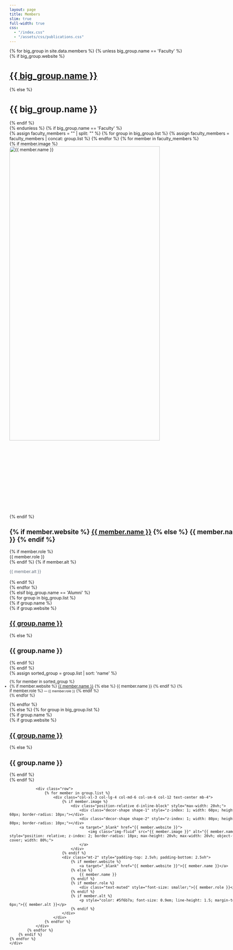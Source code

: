 ```yaml
---
layout: page
title: Members
slim: true
full-width: true
css:
  - "/index.css"
  - "/assets/css/publications.css"
---
```


<div class="container-fluid">
    <div class="mx-auto" style="width: 80vw;">
    {% for big_group in site.data.members %}
        {% unless big_group.name == 'Faculty' %}
            <div class="row">
                <div class="col-12 text-center">
                    {% if big_group.website %}
                        <a target="_blank" href="{{ big_group.website }}"><h1 class="display-4">{{ big_group.name }}</h1></a>
                    {% else %}
                        <h1 class="display-4">{{ big_group.name }}</h1>
                    {% endif %}
                </div>
            </div>
        {% endunless %}
        {% if big_group.name == 'Faculty' %}
            <div class="faculty-section pb-5">
                {% assign faculty_members = "" | split: "" %}
                {% for group in big_group.list %}
                    {% assign faculty_members = faculty_members | concat: group.list %}
                {% endfor %}
                {% for member in faculty_members %}
                    <div class="row mt-4 align-items-center">
                        <div class="col-md-4 col-sm-12 text-center mb-3 mb-md-0">
                            {% if member.image %}
                                <div class="position-relative d-inline-block" style="max-width: 30vh;">
                                    <div class="decor-shape shape-1" style="z-index: 1; border-radius: 10px;"></div>
                                    <div class="decor-shape shape-2" style="z-index: 1; border-radius: 10px;"></div>
                                    <a target="_blank" href="{{ member.website }}">
                                        <img class="img-fluid" src="{{ member.image }}" alt="{{ member.name }}" style="position: relative; z-index: 2; border-radius: 10px; max-height: 30vh; max-width: 30vh; object-fit: cover; width: 80%;">
                                    </a>
                                </div>
                            {% endif %}
                        </div>
                        <div class="col-md-8 col-sm-12">
                            <h2 class="h3 mb-2">
                                {% if member.website %}
                                    <a target="_blank" href="{{ member.website }}">{{ member.name }}</a>
                                {% else %}
                                    {{ member.name }}
                                {% endif %}
                            </h2>
                            {% if member.role %}
                                <div class="text-muted mb-2">{{ member.role }}</div>
                            {% endif %}
                            {% if member.alt %}
                                <p style="color: #5f6b7a; font-size: 0.98em; line-height: 1.6;">{{ member.alt }}</p>
                            {% endif %}
                        </div>
                    </div>
                {% endfor %}
            </div>
        {% elsif big_group.name == 'Alumni' %}
            <div style="width: 60vw;">
            {% for group in big_group.list %}
                <div class="row mt-4">
                    {% if group.name %}
                        <div class="col-12">
                            {% if group.website %}
                                <a target="_blank" href="{{ group.website }}"><h2 class="h4">{{ group.name }}</h2></a>
                            {% else %}
                                <h2 class="h4">{{ group.name }}</h2>
                            {% endif %}
                        </div>
                    {% endif %}
                </div>
                <div class="row">
                    <div class="col-12">
                        {% assign sorted_group = group.list | sort: 'name' %}
                        <ul class="pub-list list-unstyled" style="padding-left: 0; font-size: 0.92em;">
                            {% for member in sorted_group %}
                                <li>
                                    {% if member.website %}
                                        <a target="_blank" href="{{ member.website }}">{{ member.name }}</a>
                                    {% else %}
                                        {{ member.name }}
                                    {% endif %}
                                    {% if member.role %}
                                        <span class="text-muted" style="font-size: smaller;"> — {{ member.role }}</span>
                                    {% endif %}
                                </li>
                            {% endfor %}
                        </ul>
                    </div>
                </div>
            {% endfor %}
            </div>
        {% else %}
            {% for group in big_group.list %}
                <div class="row mt-4">
                    {% if group.name %}
                        <div class="col-12 text-center">
                            {% if group.website %}
                                <a target="_blank" href="{{ group.website }}"><h2 class="h4">{{ group.name }}</h2></a>
                            {% else %}
                                <h2 class="h4">{{ group.name }}</h2>
                            {% endif %}
                        </div>
                    {% endif %}
                </div>

                <div class="row">
                    {% for member in group.list %}
                        <div class="col-xl-3 col-lg-4 col-md-6 col-sm-6 col-12 text-center mb-4">
                            {% if member.image %}
                                <div class="position-relative d-inline-block" style="max-width: 20vh;">
                                    <div class="decor-shape shape-1" style="z-index: 1; width: 60px; height: 60px; border-radius: 10px;"></div>
                                    <div class="decor-shape shape-2" style="z-index: 1; width: 80px; height: 80px; border-radius: 10px;"></div>
                                    <a target="_blank" href="{{ member.website }}">
                                        <img class="img-fluid" src="{{ member.image }}" alt="{{ member.name }}" style="position: relative; z-index: 2; border-radius: 10px; max-height: 20vh; max-width: 20vh; object-fit: cover; width: 80%;">
                                    </a>
                                </div>
                            {% endif %}
                            <div class="mt-2" style="padding-top: 2.5vh; padding-bottom: 2.5vh">
                                {% if member.website %}
                                    <a target="_blank" href="{{ member.website }}">{{ member.name }}</a>
                                {% else %}
                                    {{ member.name }}
                                {% endif %}
                                {% if member.role %}
                                    <div class="text-muted" style="font-size: smaller;">{{ member.role }}</div>
                                {% endif %}
                                {% if member.alt %}
                                    <p style="color: #5f6b7a; font-size: 0.9em; line-height: 1.5; margin-top: 6px;">{{ member.alt }}</p>
                                {% endif %}
                            </div>
                        </div>
                    {% endfor %}
                </div>
            {% endfor %}
        {% endif %}
    {% endfor %}
    </div>
</div>
